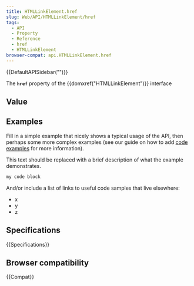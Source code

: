 ```yaml
---
title: HTMLLinkElement.href
slug: Web/API/HTMLLinkElement/href
tags:
  - API
  - Property
  - Reference
  - href
  - HTMLLinkElement
browser-compat: api.HTMLLinkElement.href
---
```

{{DefaultAPISidebar("")}}

The **`href`** property of the {{domxref("HTMLLinkElement")}} interface 

## Value



## Examples

Fill in a simple example that nicely shows a typical usage of the API, then perhaps some more complex examples (see our guide on how to add [code examples](/en-US/docs/MDN/Contribute/Structures/Code_examples) for more information).

This text should be replaced with a brief description of what the example demonstrates.

```js
my code block
```

And/or include a list of links to useful code samples that live elsewhere:

*   x
*   y
*   z

## Specifications

{{Specifications}}

## Browser compatibility

{{Compat}}


